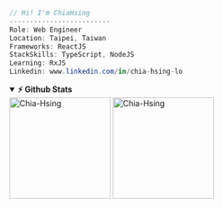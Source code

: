 ```csharp
// Hi! I'm ChiaHsing
-------------------------
Role: Web Engineer
Location: Taipei, Taiwan
Frameworks: ReactJS
StackSkills: TypeScript, NodeJS
Learning: RxJS
Linkedin: www.linkedin.com/in/chia-hsing-lo
```

<details open="true">	
<summary><b>⚡ Github Stats</b></summary>
<img height="180em" src="https://github-readme-stats.vercel.app/api?username=Chia-Hsing&hide_border=true&show_icons=true" alt="Chia-Hsing" />

<img height="180em" src="https://github-readme-stats.vercel.app/api/top-langs?username=Chia-Hsing&show_icons=true&locale=en&layout=compact&langs_count=7&hide_border=true&hide=c" alt="Chia-Hsing" />
</details>	


